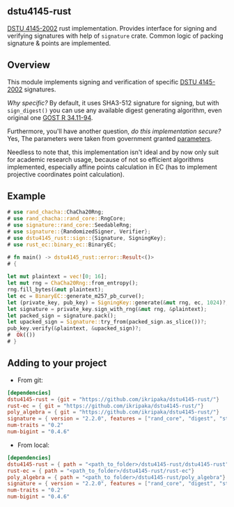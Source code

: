## dstu4145-rust

[DSTU 4145-2002][1] rust implementation. Provides interface for signing and verifying signatures with help of `signature` crate. Common logic of packing signature & points are implemented.

## Overview

This module implements signing and verification of specific [DSTU 4145-2002][1] signatures. 

_Why specific?_ By default, it uses SHA3-512 signature for signing, but with `sign_digest()` you can use any available digest generating algorithm, even original one [GOST R 34.11-94](https://github.com/RustCrypto/hashes/tree/master/gost94). 

Furthermore, you'll have another question, _do this implementation secure?_
Yes, The parameters were taken from government granted [parameters](https://zakon.rada.gov.ua/laws/show/z1399-12#n4).

Needless to note that, this implementation isn't ideal and by now only suit for academic research usage, because of not so efficient algorithms implemented, especially affine points calculation in EC (has to implement projective coordinates point calculation).

## Example
```rust
# use rand_chacha::ChaCha20Rng;
# use rand_chacha::rand_core::RngCore;
# use signature::rand_core::SeedableRng;
# use signature::{RandomizedSigner, Verifier};
# use dstu4145_rust::sign::{Signature, SigningKey};
# use rust_ec::binary_ec::BinaryEC;

# fn main() -> dstu4145_rust::error::Result<()>
# {
  
let mut plaintext = vec![0; 16];
let mut rng = ChaCha20Rng::from_entropy();
rng.fill_bytes(&mut plaintext);
let ec = BinaryEC::generate_m257_pb_curve();
let (private_key, pub_key) = SigningKey::generate(&mut rng, ec, 1024)?;
let signature = private_key.sign_with_rng(&mut rng, &plaintext);
let packed_sign = signature.pack();
let upacked_sign = Signature::try_from(packed_sign.as_slice())?;
pub_key.verify(&plaintext, &upacked_sign)?;
#  Ok(())
# }
```

## Adding to your project

* From git:
```toml
[dependencies]
dstu4145-rust = {git = "https://github.com/ikripaka/dstu4145-rust/"}
rust-ec = { git = "https://github.com/ikripaka/dstu4145-rust/"}
poly_algebra = { git = "https://github.com/ikripaka/dstu4145-rust/"}
signature = { version = "2.2.0", features = ["rand_core", "digest", "std"] }
num-traits = "0.2"
num-bigint = "0.4.6"
```

* From local:
```toml
[dependencies]
dstu4145-rust = { path = "<path_to_folder>/dstu4145-rust/dstu4145-rust" }
rust-ec = { path = "<path_to_folder>/dstu4145-rust/rust-ec"}
poly_algebra = { path = "<path_to_folder>/dstu4145-rust/poly_algebra"}
signature = { version = "2.2.0", features = ["rand_core", "digest", "std"] }
num-traits = "0.2"
num-bigint = "0.4.6"
```

[1]: https://www.ksv.biz.ua/GOST/DSTY_ALL/DSTU2/dstu_4145-2002.pdf